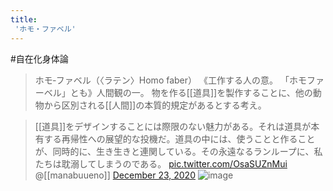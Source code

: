 ```yaml
---
title:
 'ホモ・ファベル'
---
```


#自在化身体論
> ホモ‐ファベル（〈ラテン〉Homo faber） 《工作する人の意。 「ホモファーベル」とも》人間観の一。 物を作る[[道具]]を製作することに、他の動物から区別される[[人間]]の本質的規定があるとする考え。


>  [[道具]]をデザインすることには際限のない魅力がある。それは道具が本有する再帰性への展望的な投機だ。道具の中には、使うことと作ることが、同時的に、生き生きと連関している。その永遠なるランループに、私たちは耽溺してしまうのである。 [pic.twitter.com/OsaSUZnMui](https://t.co/OsaSUZnMui)
>  	@[[manabuueno]] [December 23, 2020](https://twitter.com/manabuueno/status/1341774692605075462?ref_src=twsrc%5Etfw)
![image](https://gyazo.com/d60682cdb5a7cc892f3565e808974b7c/thumb/1000)

